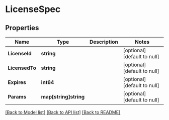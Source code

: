 # LicenseSpec

## Properties
Name | Type | Description | Notes
------------ | ------------- | ------------- | -------------
**LicenseId** | **string** |  | [optional] [default to null]
**LicensedTo** | **string** |  | [optional] [default to null]
**Expires** | **int64** |  | [optional] [default to null]
**Params** | **map[string]string** |  | [optional] [default to null]

[[Back to Model list]](../README.md#documentation-for-models) [[Back to API list]](../README.md#documentation-for-api-endpoints) [[Back to README]](../README.md)


